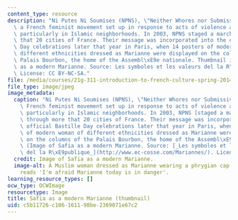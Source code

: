 ```yaml
---
content_type: resource
description: "Ni Putes Ni Soumises (NPNS), \"Neither Whores nor Submissives,\" is\
  \ a French feminist movement set up in response to acts of violence against women,\
  \ particularly in Islamic neighborhoods. In 2003, NPNS staged a march through more\
  \ that 20 cities of France. Their message was incorporated into the official Bastille\
  \ Day celebrations later that year in Paris, when 14 posters of modern woman of\
  \ different ethnicities dressed as Marianne were displayed on the columns of the\
  \ Palais Bourbon, the home of the Assembl\xE9e nationale. Thumbnail image of Safia\
  \ as a modern Marianne. Source: Les symboles et les valeurs del la R\xE9publique.\
  \ License: CC BY-NC-SA."
file: /media/courses/21g-311-introduction-to-french-culture-spring-2014/c5b11726c106161198be2369071e67c2_21g.311s14-th.jpg
file_type: image/jpeg
image_metadata:
  caption: "Ni Putes Ni Soumises (NPNS), \"Neither Whores nor Submissives,\" is a\
    \ French feminist movement set up in response to acts of violence against women,\
    \ particularly in Islamic neighborhoods. In 2003, NPNS [staged a march](http://www.assemblee-nationale.fr/evenements/mariannes.asp)\
    \ through more that 20 cities of France. Their message was incorporated into the\
    \ official Bastille Day celebrations later that year in Paris, when 14 posters\
    \ of modern woman of different ethnicities dressed as Marianne were displayed\
    \ on the columns of the Palais Bourbon, the home of the Assembl\xE9e nationale.\
    \ (Image of Safia as a modern Marianne. Source: [_Les symboles et les valeurs\
    \ del la R\xE9publique_](http://www.ec-cosse.com/Mariannes/). License: CC BY-NC-SA.)"
  credit: Image of Safia as a modern Marianne.
  image-alt: A Muslim woman dressed as Marianne wearing a phrygian cap. Text below
    reads 'I'm afraid Marianne today is in danger'.
learning_resource_types: []
ocw_type: OCWImage
resourcetype: Image
title: Safia as a modern Marianne (thumbnail)
uid: c5b11726-c106-1611-98be-2369071e67c2
---
```

